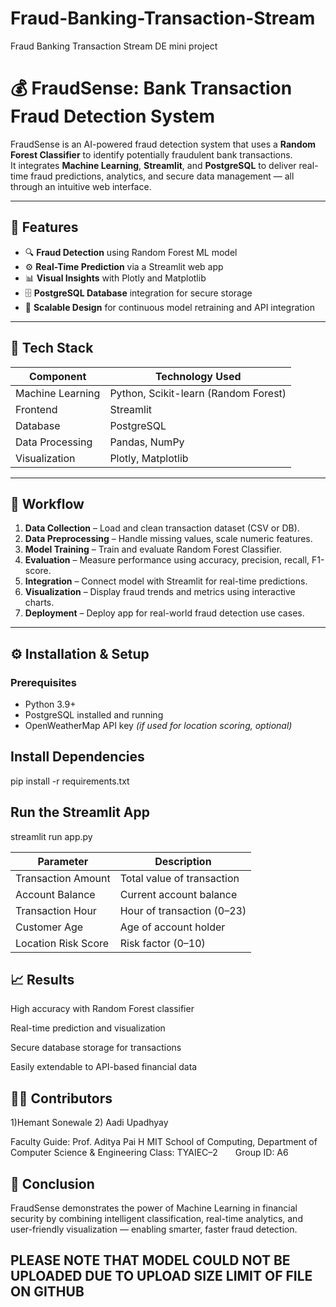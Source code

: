 # Fraud-Banking-Transaction-Stream
Fraud Banking Transaction Stream DE mini project
# 💰 FraudSense: Bank Transaction Fraud Detection System

FraudSense is an AI-powered fraud detection system that uses a **Random Forest Classifier** to identify potentially fraudulent bank transactions.  
It integrates **Machine Learning**, **Streamlit**, and **PostgreSQL** to deliver real-time fraud predictions, analytics, and secure data management — all through an intuitive web interface.

---

## 🚀 Features

- 🔍 **Fraud Detection** using Random Forest ML model  
- ⚙️ **Real-Time Prediction** via a Streamlit web app  
- 📊 **Visual Insights** with Plotly and Matplotlib  
- 🗄️ **PostgreSQL Database** integration for secure storage  
- 🔄 **Scalable Design** for continuous model retraining and API integration  

---

## 🧠 Tech Stack

| Component | Technology Used |
|------------|----------------|
| Machine Learning | Python, Scikit-learn (Random Forest) |
| Frontend | Streamlit |
| Database | PostgreSQL |
| Data Processing | Pandas, NumPy |
| Visualization | Plotly, Matplotlib |

---

## 🧩 Workflow

1. **Data Collection** – Load and clean transaction dataset (CSV or DB).  
2. **Data Preprocessing** – Handle missing values, scale numeric features.  
3. **Model Training** – Train and evaluate Random Forest Classifier.  
4. **Evaluation** – Measure performance using accuracy, precision, recall, F1-score.  
5. **Integration** – Connect model with Streamlit for real-time predictions.  
6. **Visualization** – Display fraud trends and metrics using interactive charts.  
7. **Deployment** – Deploy app for real-world fraud detection use cases.  

---

## ⚙️ Installation & Setup

### Prerequisites
- Python 3.9+
- PostgreSQL installed and running
- OpenWeatherMap API key *(if used for location scoring, optional)*

## Install Dependencies
pip install -r requirements.txt

## Run the Streamlit App
streamlit run app.py

| Parameter           | Description                |
| ------------------- | -------------------------- |
| Transaction Amount  | Total value of transaction |
| Account Balance     | Current account balance    |
| Transaction Hour    | Hour of transaction (0–23) |
| Customer Age        | Age of account holder      |
| Location Risk Score | Risk factor (0–10)         |

## 📈 Results

High accuracy with Random Forest classifier

Real-time prediction and visualization

Secure database storage for transactions

Easily extendable to API-based financial data

## 🧑‍💻 Contributors

1)Hemant Sonewale
2) Aadi Upadhyay 

Faculty Guide: Prof. Aditya Pai H
MIT School of Computing, Department of Computer Science & Engineering
Class: TYAIEC–2  Group ID: A6

## 🏁 Conclusion

FraudSense demonstrates the power of Machine Learning in financial security by combining intelligent classification, real-time analytics, and user-friendly visualization — enabling smarter, faster fraud detection.

## PLEASE NOTE THAT MODEL COULD NOT BE UPLOADED DUE TO UPLOAD SIZE LIMIT OF FILE ON GITHUB

